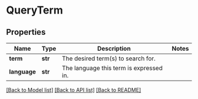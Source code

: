 # QueryTerm


## Properties
Name | Type | Description | Notes
------------ | ------------- | ------------- | -------------
**term** | **str** | The desired term(s) to search for. | 
**language** | **str** | The language this term is expressed in. | 

[[Back to Model list]](../README.md#documentation-for-models) [[Back to API list]](../README.md#documentation-for-api-endpoints) [[Back to README]](../README.md)


